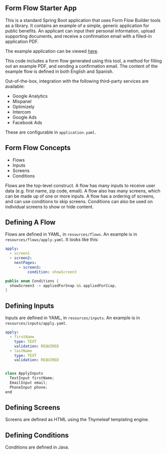 ## Form Flow Starter App ##

This is a standard Spring Boot application that uses Form Flow Builder tools as a library. It
contains an example of a simple, generic application for public benefits. An applicant can input
their personal information, upload supporting documents, and receive a confirmation email with a
filled-in application PDF.

The example application can be viewed [here](https://example.com).

This code includes a form flow generated using this tool, a method for filling out an example PDF,
and sending a confirmation email. The content of the example flow is defined in both English and 
Spanish.

Out-of-the-box, integration with the following third-party services are available:

- Google Analytics
- Mixpanel
- Optimizely
- Intercom
- Google Ads
- Facebook Ads

These are configurable in `application.yaml`.

## Form Flow Concepts ##

* Flows
* Inputs
* Screens
* Conditions

Flows are the top-level construct. A flow has many inputs to receive user data (e.g. first name, zip
code, email). A flow also has many screens, which can be made up of one or more inputs. A flow has
a ordering of screens, and can use conditions to skip screens. Conditions can also be used on
individual screens to show or hide content.

## Defining A Flow ##

Flows are defined in YAML, in `resources/flows`. An example is in `resources/flows/apply.yaml`. 
It looks like this:

```yaml
apply:
  - screen1
  - screen2:
    nextPages:
      - screen3:
          condition: showScreen3
```

```java
public enum Conditions {
  showScreen3 -> appliedForSnap && appliedForCcap,
} 
```

## Defining Inputs ##

Inputs are defined in YAML, in `resources/inputs`. An example is in `resources/inputs/apply.yaml`.

```yaml
apply:
  - firstName
    type: TEXT
    validation: REQUIRED
  - lastName
    type: TEXT
    validation: REQUIRED
```

```java

class ApplyInputs
  TextInput firstName;
  EmailInput email;
  PhoneInput phone;
end

```

## Defining Screens ##

Screens are defined as HTML using the Thymeleaf templating engine.

## Defining Conditions ##

Conditions are defined in Java.